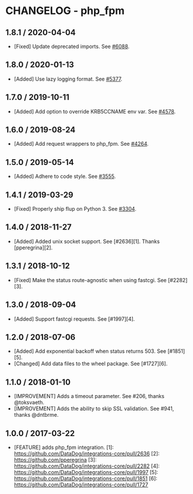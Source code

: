 # CHANGELOG - php_fpm

## 1.8.1 / 2020-04-04

* [Fixed] Update deprecated imports. See [#6088](https://github.com/DataDog/integrations-core/pull/6088).

## 1.8.0 / 2020-01-13

* [Added] Use lazy logging format. See [#5377](https://github.com/DataDog/integrations-core/pull/5377).

## 1.7.0 / 2019-10-11

* [Added] Add option to override KRB5CCNAME env var. See [#4578](https://github.com/DataDog/integrations-core/pull/4578).

## 1.6.0 / 2019-08-24

* [Added] Add request wrappers to php_fpm. See [#4264](https://github.com/DataDog/integrations-core/pull/4264).

## 1.5.0 / 2019-05-14

* [Added] Adhere to code style. See [#3555](https://github.com/DataDog/integrations-core/pull/3555).

## 1.4.1 / 2019-03-29

* [Fixed] Properly ship flup on Python 3. See [#3304](https://github.com/DataDog/integrations-core/pull/3304).

## 1.4.0 / 2018-11-27

* [Added] Added unix socket support. See [#2636][1]. Thanks [pperegrina][2].

## 1.3.1 / 2018-10-12

* [Fixed] Make the status route-agnostic when using fastcgi. See [#2282][3].

## 1.3.0 / 2018-09-04

* [Added] Support fastcgi requests. See [#1997][4].

## 1.2.0 / 2018-07-06

* [Added] Add exponential backoff when status returns 503. See [#1851][5].
* [Changed] Add data files to the wheel package. See [#1727][6].

## 1.1.0 / 2018-01-10

* [IMPROVEMENT] Adds a timeout parameter. See #206, thanks @toksvaeth.
* [IMPROVEMENT] Adds the ability to skip SSL validation. See #941, thanks @dntbrme.

## 1.0.0 / 2017-03-22

* [FEATURE] adds php_fpm integration.
[1]: https://github.com/DataDog/integrations-core/pull/2636
[2]: https://github.com/pperegrina
[3]: https://github.com/DataDog/integrations-core/pull/2282
[4]: https://github.com/DataDog/integrations-core/pull/1997
[5]: https://github.com/DataDog/integrations-core/pull/1851
[6]: https://github.com/DataDog/integrations-core/pull/1727
